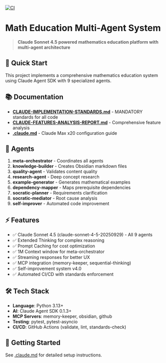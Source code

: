 [![CI](https://github.com/KyungChan-PARK/kc-palantir-math/actions/workflows/ci.yml/badge.svg)](https://github.com/KyungChan-PARK/kc-palantir-math/actions/workflows/ci.yml)

# Math Education Multi-Agent System

> **Claude Sonnet 4.5 powered mathematics education platform with multi-agent architecture**

## 🚀 Quick Start

This project implements a comprehensive mathematics education system using Claude Agent SDK with 9 specialized agents.

## 📚 Documentation

- **[CLAUDE-IMPLEMENTATION-STANDARDS.md](./CLAUDE-IMPLEMENTATION-STANDARDS.md)** - MANDATORY standards for all code
- **[CLAUDE-FEATURES-ANALYSIS-REPORT.md](./CLAUDE-FEATURES-ANALYSIS-REPORT.md)** - Comprehensive feature analysis
- **[.claude.md](./.claude.md)** - Claude Max x20 configuration guide

## 🤖 Agents

1. **meta-orchestrator** - Coordinates all agents
2. **knowledge-builder** - Creates Obsidian markdown files
3. **quality-agent** - Validates content quality
4. **research-agent** - Deep concept research
5. **example-generator** - Generates mathematical examples
6. **dependency-mapper** - Maps prerequisite dependencies
7. **socratic-planner** - Requirements clarification
8. **socratic-mediator** - Root cause analysis
9. **self-improver** - Automated code improvement

## ⚡ Features

- ✅ Claude Sonnet 4.5 (claude-sonnet-4-5-20250929) - All 9 agents
- ✅ Extended Thinking for complex reasoning
- ✅ Prompt Caching for cost optimization
- ✅ 1M Context window for meta-orchestrator
- ✅ Streaming responses for better UX
- ✅ MCP integration (memory-keeper, sequential-thinking)
- ✅ Self-improvement system v4.0
- ✅ Automated CI/CD with standards enforcement

## 🛠️ Tech Stack

- **Language**: Python 3.13+
- **AI**: Claude Agent SDK 0.1.3+
- **MCP Servers**: memory-keeper, obsidian, github
- **Testing**: pytest, pytest-asyncio
- **CI/CD**: GitHub Actions (validate, lint, standards-check)

## 📖 Getting Started

See [.claude.md](./.claude.md) for detailed setup instructions.
